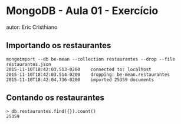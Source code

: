 # MongoDB - Aula 01 - Exercício
autor: Eric Cristhiano

## Importando os restaurantes

```
mongoimport --db be-mean --collection restaurantes --drop --file restaurantes.json
2015-11-10T18:42:03.513-0200	connected to: localhost
2015-11-10T18:42:03.514-0200	dropping: be-mean.restaurantes
2015-11-10T18:42:04.736-0200	imported 25359 documents
```

## Contando os restaurantes

```
> db.restaurantes.find({}).count()
25359
```

